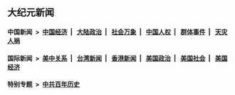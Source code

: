 ## 大纪元新闻

#### 中国新闻 &nbsp;>&nbsp; [中国经济](indexes/ncid283/README.md?08032045) &nbsp;| &nbsp; [大陆政治](indexes/ncid277/README.md?08032045) &nbsp;| &nbsp; [社会万象](indexes/ncid282/README.md?08032045) &nbsp;| &nbsp; [中国人权](indexes/ncid278/README.md?08032045) &nbsp;| &nbsp; [群体事件](indexes/ncid279/README.md?08032045) &nbsp;| &nbsp; [天灾人祸](indexes/ncid280/README.md?08032045)

#### 国际新闻 &nbsp;>&nbsp; [美中关系](indexes/nf1412576/README.md?08032045) &nbsp;| &nbsp; [台湾新闻](indexes/ncid1349361/README.md?08032045) &nbsp;| &nbsp; [香港新闻](indexes/ncid1349362/README.md?08032045) &nbsp;| &nbsp; [美国政治](indexes/ncid1078159/README.md?08032045) &nbsp;| &nbsp; [美国社会](indexes/ncid1078160/README.md?08032045) &nbsp;| &nbsp; [美国经济](indexes/ncid1078158/README.md?08032045)

#### 特别专题 &nbsp;>&nbsp; [中共百年历史](https://github.com/epoch-news/epoch-special/blob/master/README.md?08032045)  
